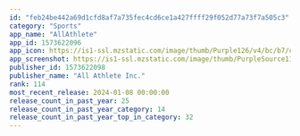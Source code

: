 ```yaml
---
id: "feb24be442a69d1cfd8af7a735fec4cd6ce1a427ffff29f052d77a73f7a505c3"
category: "Sports"
app_name: "AllAthlete"
app_id: 1573622096
app_icon: https://is1-ssl.mzstatic.com/image/thumb/Purple126/v4/bc/b7/c6/bcb7c6bb-8e1c-6b69-9af6-641f66287760/AppIcon-0-0-1x_U007ephone-0-0-85-220.png/1024x1024bb.png
app_screenshot: https://is1-ssl.mzstatic.com/image/thumb/PurpleSource116/v4/bf/d7/d0/bfd7d0d4-8293-8ed9-4a5f-cb5a14403a52/6cc82d2e-f282-4791-ad1f-942ce59f3e3e_Version_1_-_1.png/1242x2688bb.png
publisher_id: 1573622098
publisher_name: "All Athlete Inc."
rank: 114
most_recent_release: 2024-01-08 00:00:00
release_count_in_past_year: 25
release_count_in_past_year_category: 14
release_count_in_past_year_top_in_category: 32
---
```

